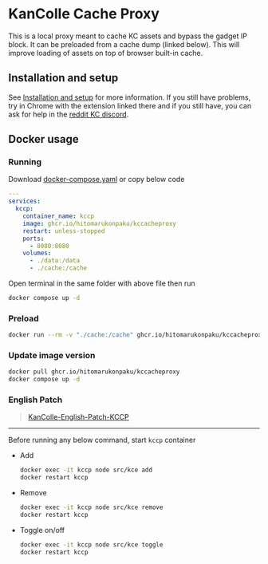 # KanColle Cache Proxy

This is a local proxy meant to cache KC assets and bypass the gadget IP block. It can be preloaded from a cache dump (linked below). This will improve loading of assets on top of browser built-in cache.

## Installation and setup

See [Installation and setup](https://github.com/Tibowl/KCCacheProxy/wiki/Installation-and-setup) for more information. If you still have problems, try in Chrome with the extension linked there and if you still have, you can ask for help in the [reddit KC discord](https://discord.gg/RtSadWM).

## Docker usage

### Running

Download [docker-compose.yaml](./docker-compose.yaml) or copy below code

```yaml
---
services:
  kccp:
    container_name: kccp
    image: ghcr.io/hitomarukonpaku/kccacheproxy
    restart: unless-stopped
    ports:
      - 8080:8080
    volumes:
      - ./data:/data
      - ./cache:/cache
```

Open terminal in the same folder with above file then run

```bash
docker compose up -d
```

### Preload

```bash
docker run --rm -v "./cache:/cache" ghcr.io/hitomarukonpaku/kccacheproxy preload
```

### Update image version

```bash
docker pull ghcr.io/hitomarukonpaku/kccacheproxy
docker compose up -d
```

### English Patch

> [KanColle-English-Patch-KCCP](https://github.com/Oradimi/KanColle-English-Patch-KCCP)

---

Before running any below command, start `kccp` container

- Add

  ```bash
  docker exec -it kccp node src/kce add
  docker restart kccp
  ```

- Remove

  ```bash
  docker exec -it kccp node src/kce remove
  docker restart kccp
  ```

- Toggle on/off

  ```bash
  docker exec -it kccp node src/kce toggle
  docker restart kccp
  ```
